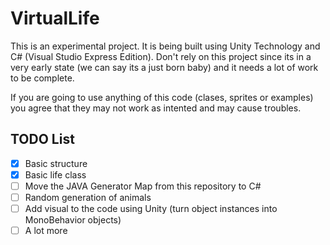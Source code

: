 # VirtualLife

This is an experimental project. It is being built using Unity Technology and C# (Visual Studio Express Edition). Don't rely on this project since its in a very early state (we can say its a just born baby) and it needs a lot of work to be complete. 

If you are going to use anything of this code (clases, sprites or examples) you agree that they may not work as intented and may cause troubles.

## TODO List

- [X] Basic structure
- [X] Basic life class
- [ ] Move the JAVA Generator Map from this repository to C#
- [ ] Random generation of animals
- [ ] Add visual to the code using Unity (turn object instances into MonoBehavior objects)
- [ ] A lot more
